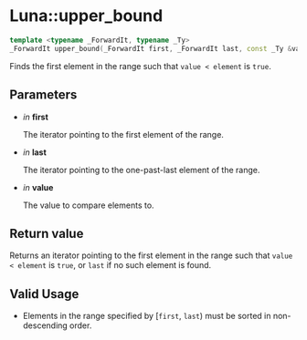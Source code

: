 # Luna::upper_bound

```c++
template <typename _ForwardIt, typename _Ty>
_ForwardIt upper_bound(_ForwardIt first, _ForwardIt last, const _Ty &value)
```

Finds the first element in the range such that `value < element` is `true`. 



## Parameters
* *in* **first**

    The iterator pointing to the first element of the range. 

* *in* **last**

    The iterator pointing to the one-past-last element of the range. 

* *in* **value**

    The value to compare elements to. 

## Return value
Returns an iterator pointing to the first element in the range such that `value < element` is `true`, or `last` if no such element is found. 

## Valid Usage
* Elements in the range specified by [`first`, `last`) must be sorted in non-descending order. 

